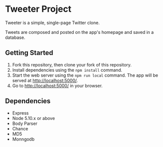 # Tweeter Project

Tweeter is a simple, single-page Twitter clone.

Tweets are composed and posted on the app's homepage and saved in a database.

## Getting Started

1. Fork this repository, then clone your fork of this repository.
2. Install dependencies using the `npm install` command.
3. Start the web server using the `npm run local` command. The app will be served at <http://localhost:5000/>.
4. Go to <http://localhost:5000/> in your browser.

## Dependencies

- Express
- Node 5.10.x or above
- Body Parser
- Chance
- MD5
- Monngodb
